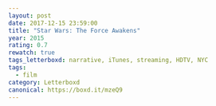 ```yaml
---
layout: post 
date: 2017-12-15 23:59:00
title: "Star Wars: The Force Awakens"
year: 2015
rating: 0.7
rewatch: true
tags_letterboxd: narrative, iTunes, streaming, HDTV, NYC
tags:
  - film
category: Letterboxd
canonical: https://boxd.it/mzeQ9
---
```

